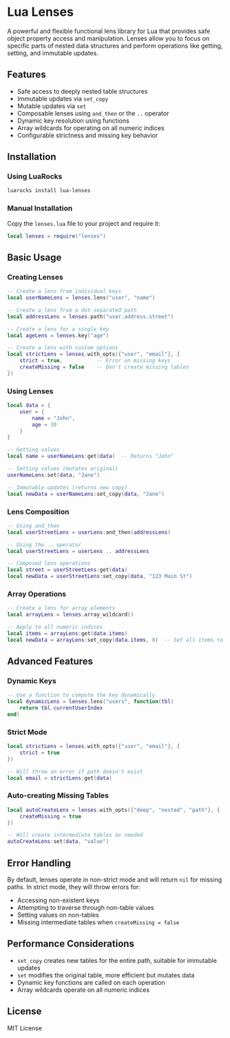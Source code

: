 # Lua Lenses

A powerful and flexible functional lens library for Lua that provides safe object property access and manipulation. Lenses allow you to focus on specific parts of nested data structures and perform operations like getting, setting, and immutable updates.

## Features

- Safe access to deeply nested table structures
- Immutable updates via `set_copy`
- Mutable updates via `set`
- Composable lenses using `and_then` or the `..` operator
- Dynamic key resolution using functions
- Array wildcards for operating on all numeric indices
- Configurable strictness and missing key behavior

## Installation

### Using LuaRocks

```bash
luarocks install lua-lenses
```

### Manual Installation

Copy the `lenses.lua` file to your project and require it:

```lua
local lenses = require("lenses")
```

## Basic Usage

### Creating Lenses

```lua
-- Create a lens from individual keys
local userNameLens = lenses.lens("user", "name")

-- Create a lens from a dot-separated path
local addressLens = lenses.path("user.address.street")

-- Create a lens for a single key
local ageLens = lenses.key("age")

-- Create a lens with custom options
local strictLens = lenses.with_opts({"user", "email"}, {
    strict = true,           -- Error on missing keys
    createMissing = false    -- Don't create missing tables
})
```

### Using Lenses

```lua
local data = {
    user = {
        name = "John",
        age = 30
    }
}

-- Getting values
local name = userNameLens:get(data)  -- Returns "John"

-- Setting values (mutates original)
userNameLens:set(data, "Jane")

-- Immutable updates (returns new copy)
local newData = userNameLens:set_copy(data, "Jane")
```

### Lens Composition

```lua
-- Using and_then
local userStreetLens = userLens:and_then(addressLens)

-- Using the .. operator
local userStreetLens = userLens .. addressLens

-- Composed lens operations
local street = userStreetLens:get(data)
local newData = userStreetLens:set_copy(data, "123 Main St")
```

### Array Operations

```lua
-- Create a lens for array elements
local arrayLens = lenses.array_wildcard()

-- Apply to all numeric indices
local items = arrayLens:get(data.items)
local newData = arrayLens:set_copy(data.items, 0)  -- Set all items to 0
```

## Advanced Features

### Dynamic Keys

```lua
-- Use a function to compute the key dynamically
local dynamicLens = lenses.lens("users", function(tbl)
    return tbl.currentUserIndex
end)
```

### Strict Mode

```lua
local strictLens = lenses.with_opts({"user", "email"}, {
    strict = true
})

-- Will throw an error if path doesn't exist
local email = strictLens:get(data)
```

### Auto-creating Missing Tables

```lua
local autoCreateLens = lenses.with_opts({"deep", "nested", "path"}, {
    createMissing = true
})

-- Will create intermediate tables as needed
autoCreateLens:set(data, "value")
```

## Error Handling

By default, lenses operate in non-strict mode and will return `nil` for missing paths. In strict mode, they will throw errors for:

- Accessing non-existent keys
- Attempting to traverse through non-table values
- Setting values on non-tables
- Missing intermediate tables when `createMissing = false`

## Performance Considerations

- `set_copy` creates new tables for the entire path, suitable for immutable updates
- `set` modifies the original table, more efficient but mutates data
- Dynamic key functions are called on each operation
- Array wildcards operate on all numeric indices

## License

MIT License
